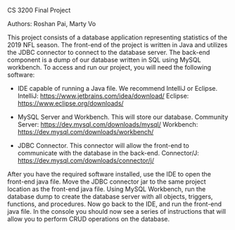 CS 3200 Final Project

Authors: Roshan Pai, Marty Vo

This project consists of a database application representing statistics of the 2019 NFL season. The front-end of the project is written in 
Java and utilizes the JDBC connector to connect to the database server. The back-end component is a dump of our database written in SQL using
MySQL workbench. To access and run our project, you will need the following software:

- IDE capable of running a Java file. We recommend IntelliJ or Eclipse.
IntelliJ: https://www.jetbrains.com/idea/download/
Eclipse: https://www.eclipse.org/downloads/

- MySQL Server and Workbench. This will store our database.
Community Server: https://dev.mysql.com/downloads/mysql/
Workbench: https://dev.mysql.com/downloads/workbench/

- JDBC Connector. This connector will allow the front-end to communicate with the database in the back-end.
Connector/J: https://dev.mysql.com/downloads/connector/j/

After you have the required software installed, use the IDE to open the front-end java file. Move the JDBC connector jar to the same 
project location as the front-end java file. Using MySQL Workbench, run the database dump to create the database server with all objects,
triggers, functions, and procedures. Now go back to the IDE, and run the front-end java file. In the console you should now see a series of 
instructions that will allow you to perform CRUD operations on the database.
